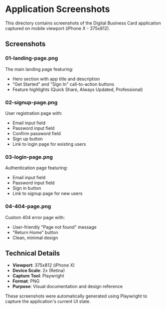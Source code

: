 # Application Screenshots

This directory contains screenshots of the Digital Business Card application captured on mobile viewport (iPhone X - 375x812).

## Screenshots

### 01-landing-page.png
The main landing page featuring:
- Hero section with app title and description
- "Get Started" and "Sign In" call-to-action buttons
- Feature highlights (Quick Share, Always Updated, Professional)

### 02-signup-page.png
User registration page with:
- Email input field
- Password input field
- Confirm password field
- Sign up button
- Link to login page for existing users

### 03-login-page.png
Authentication page featuring:
- Email input field
- Password input field
- Sign in button
- Link to signup page for new users

### 04-404-page.png
Custom 404 error page with:
- User-friendly "Page not found" message
- "Return Home" button
- Clean, minimal design

## Technical Details

- **Viewport**: 375x812 (iPhone X)
- **Device Scale**: 2x (Retina)
- **Capture Tool**: Playwright
- **Format**: PNG
- **Purpose**: Visual documentation and design reference

These screenshots were automatically generated using Playwright to capture the application's current UI state.

